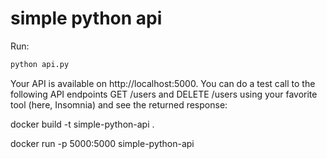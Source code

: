 # simple python api

Run:

```bash
python api.py
```

Your API is available on http://localhost:5000. You can do a test call to the following API endpoints GET /users and DELETE /users using your favorite tool (here, Insomnia) and see the returned response:


docker build -t simple-python-api .

docker run -p 5000:5000 simple-python-api

